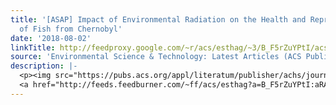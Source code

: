 ```yaml
---
title: '[ASAP] Impact of Environmental Radiation on the Health and Reproductive Status
  of Fish from Chernobyl'
date: '2018-08-02'
linkTitle: http://feedproxy.google.com/~r/acs/esthag/~3/B_F5rZuYPtI/acs.est.8b02378
source: 'Environmental Science & Technology: Latest Articles (ACS Publications)'
description: |-
  <p><img src="https://pubs.acs.org/appl/literatum/publisher/achs/journals/content/esthag/0/esthag.ahead-of-print/acs.est.8b02378/20180802/images/medium/es-2018-02378k_0005.gif" alt="TOC Graphic"/></p><div><cite>Environmental Science & Technology</cite></div><div>DOI: 10.1021/acs.est.8b02378</div><div class="feedflare">
  <a href="http://feeds.feedburner.com/~ff/acs/esthag?a=B_F5rZuYPtI:aRAZs0SpNH0:yIl2AUoC8zA"><img src="http://feeds.feedburner.com/~ff/acs/esthag?d=yIl2AUoC8zA" border="0"></img></a>
---
```

